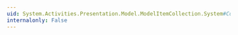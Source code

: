 ```yaml
---
uid: System.Activities.Presentation.Model.ModelItemCollection.System#Collections#IList#RemoveAt(System.Int32)
internalonly: False
---
```

